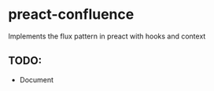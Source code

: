 # preact-confluence

Implements the flux pattern in preact with hooks and context


## TODO:
- Document
